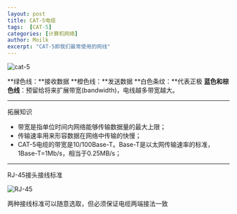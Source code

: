 ```yaml
---
layout: post
title: CAT-5电缆
tags:  [CAT-5]
categories: [计算机网络]
author: Moilk
excerpt: "CAT-5即我们最常使用的网线"
---
```


![cat-5]({{site.baseurl}}/assets/images/post16/cat5.jpg)

**绿色线：**接收数据
**橙色线：**发送数据
**白色条纹：**代表正极
**蓝色和棕色线**：预留给将来扩展带宽(bandwidth)，电线越多带宽越大。

* * *

拓展知识

  * 带宽是指单位时间内网络能够传输数据量的最大上限；
  * 传输速率用来形容数据在网络中传输的快慢；
  * CAT-5电缆的带宽是10/100Base-T。Base-T是以太网传输速率的标准，1Base-T=1Mb/s，相当于0.25MB/s；

* * *

RJ-45接头接线标准

![RJ-45]({{site.baseurl}}/assets/images/post16/RJ45.gif)

两种接线标准可以随意选取，但必须保证电缆两端接法一致
